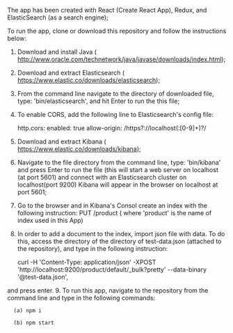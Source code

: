 The app has been created with React (Create React App), Redux, and ElasticSearch (as a search engine);

To run the app,  clone or download this repository and follow  the instructions below:

1. Download and install Java ( http://www.oracle.com/technetwork/java/javase/downloads/index.html);

2. Download and extract Elasticsearch ( https://www.elastic.co/downloads/elasticsearch);

3. From the command line navigate to the directory of downloaded file,  type: 'bin/elasticsearch', and hit Enter to run the this file;

4. To enable CORS, add the following line to Elasticsearch's config file:

      http.cors: enabled: true allow-origin: /https?://localhost(:[0-9]+)?/

5. Download and extract Kibana ( https://www.elastic.co/downloads/kibana); 
6. Navigate to the file directory from the command line,  type: 'bin/kibana' and press Enter to run the file (this will start a web server on localhost (at port 5601) and connect with an Elasticsearch cluster on localhost(port 9200)
Kibana will appear in the browser on localhost at port 5601;

7. Go to the browser and in Kibana's Consol create an index with the following instruction: 
       PUT /product
    ( where 'product' is the name of index used in this App)

8. In order to add a document to the index, import json file with data. To do this, access the directory of the         directory of test-data.json (attached to the repository), and type in the following instruction: 

    curl -H 'Content-Type: application/json' -XPOST 'http://localhost:9200/product/default/_bulk?pretty' --data-binary '@test-data.json',

and press enter.
9. To run this app, navigate to the repository from the command line  and type in the following commands:

      (a) npm i

      (b) npm start

